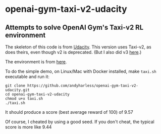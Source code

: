 # openai-gym-taxi-v2-udacity

## Attempts to solve OpenAI Gym's Taxi-v2 RL environment

The skeleton of this code is from [Udacity](https://github.com/udacity/deep-reinforcement-learning/tree/master/lab-taxi).  This version uses Taxi-v2, as does theirs, even though v2 is deprecated.  (But I also did v3 [here](https://github.com/andyharless/openai-gym-taxi-v3-udacity).)

The environment is from [here](https://gym.openai.com/envs/Taxi-v2/).

To do the simple demo, on Linux/Mac with Docker installed, make `taxi.sh` executable and run it:
```
git clone https://github.com/andyharless/openai-gym-taxi-v2-udacity.git
cd openai-gym-taxi-v2-udacity
chmod u+x taxi.sh
./taxi.sh
```

It should produce a score (best average reward of 100) of 9.57

Of course, I cheated by using a good seed.  If you don't cheat, the typical score is more like 9.44
